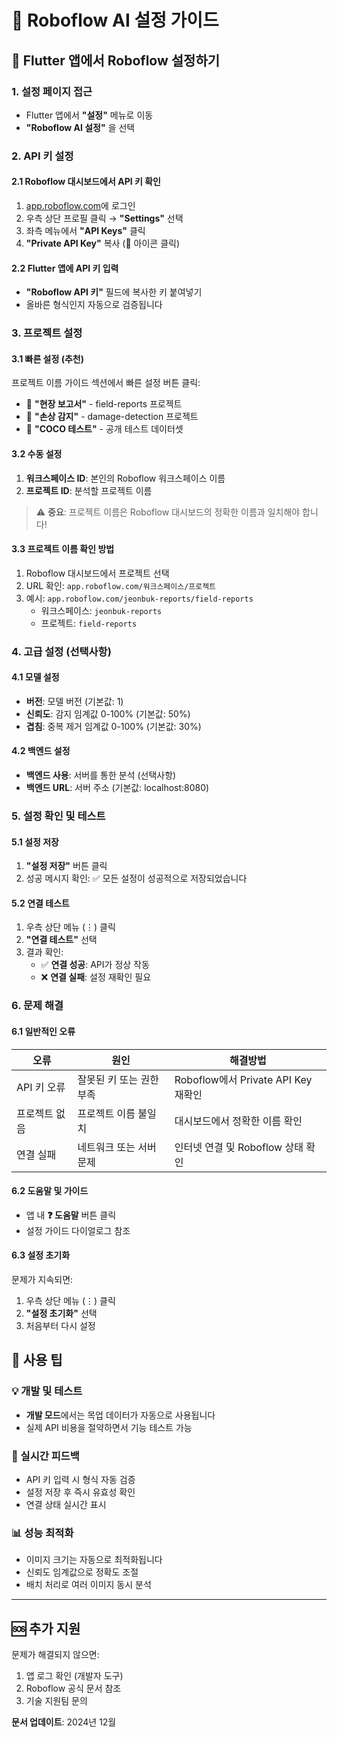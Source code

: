 # 🚀 Roboflow AI 설정 가이드

## 📱 Flutter 앱에서 Roboflow 설정하기

### 1. 설정 페이지 접근
- Flutter 앱에서 **"설정"** 메뉴로 이동
- **"Roboflow AI 설정"** 을 선택

### 2. API 키 설정

#### 2.1 Roboflow 대시보드에서 API 키 확인
1. [app.roboflow.com](https://app.roboflow.com)에 로그인
2. 우측 상단 프로필 클릭 → **"Settings"** 선택
3. 좌측 메뉴에서 **"API Keys"** 클릭
4. **"Private API Key"** 복사 (🔑 아이콘 클릭)

#### 2.2 Flutter 앱에 API 키 입력
- **"Roboflow API 키"** 필드에 복사한 키 붙여넣기
- 올바른 형식인지 자동으로 검증됩니다

### 3. 프로젝트 설정

#### 3.1 빠른 설정 (추천)
프로젝트 이름 가이드 섹션에서 빠른 설정 버튼 클릭:
- 🏢 **"현장 보고서"** - field-reports 프로젝트
- 🔧 **"손상 감지"** - damage-detection 프로젝트  
- 🧪 **"COCO 테스트"** - 공개 테스트 데이터셋

#### 3.2 수동 설정
1. **워크스페이스 ID**: 본인의 Roboflow 워크스페이스 이름
2. **프로젝트 ID**: 분석할 프로젝트 이름

> ⚠️ **중요**: 프로젝트 이름은 Roboflow 대시보드의 정확한 이름과 일치해야 합니다!

#### 3.3 프로젝트 이름 확인 방법
1. Roboflow 대시보드에서 프로젝트 선택
2. URL 확인: `app.roboflow.com/워크스페이스/프로젝트`
3. 예시: `app.roboflow.com/jeonbuk-reports/field-reports`
   - 워크스페이스: `jeonbuk-reports`
   - 프로젝트: `field-reports`

### 4. 고급 설정 (선택사항)

#### 4.1 모델 설정
- **버전**: 모델 버전 (기본값: 1)
- **신뢰도**: 감지 임계값 0-100% (기본값: 50%)
- **겹침**: 중복 제거 임계값 0-100% (기본값: 30%)

#### 4.2 백엔드 설정
- **백엔드 사용**: 서버를 통한 분석 (선택사항)
- **백엔드 URL**: 서버 주소 (기본값: localhost:8080)

### 5. 설정 확인 및 테스트

#### 5.1 설정 저장
1. **"설정 저장"** 버튼 클릭
2. 성공 메시지 확인: ✅ 모든 설정이 성공적으로 저장되었습니다

#### 5.2 연결 테스트
1. 우측 상단 메뉴 (⋮) 클릭
2. **"연결 테스트"** 선택
3. 결과 확인:
   - ✅ **연결 성공**: API가 정상 작동
   - ❌ **연결 실패**: 설정 재확인 필요

### 6. 문제 해결

#### 6.1 일반적인 오류
| 오류          | 원인                     | 해결방법                            |
| ------------- | ------------------------ | ----------------------------------- |
| API 키 오류   | 잘못된 키 또는 권한 부족 | Roboflow에서 Private API Key 재확인 |
| 프로젝트 없음 | 프로젝트 이름 불일치     | 대시보드에서 정확한 이름 확인       |
| 연결 실패     | 네트워크 또는 서버 문제  | 인터넷 연결 및 Roboflow 상태 확인   |

#### 6.2 도움말 및 가이드
- 앱 내 **❓ 도움말** 버튼 클릭
- 설정 가이드 다이얼로그 참조

#### 6.3 설정 초기화
문제가 지속되면:
1. 우측 상단 메뉴 (⋮) 클릭
2. **"설정 초기화"** 선택
3. 처음부터 다시 설정

## 🎯 사용 팁

### 💡 개발 및 테스트
- **개발 모드**에서는 목업 데이터가 자동으로 사용됩니다
- 실제 API 비용을 절약하면서 기능 테스트 가능

### 🔄 실시간 피드백
- API 키 입력 시 형식 자동 검증
- 설정 저장 후 즉시 유효성 확인
- 연결 상태 실시간 표시

### 📊 성능 최적화
- 이미지 크기는 자동으로 최적화됩니다
- 신뢰도 임계값으로 정확도 조절
- 배치 처리로 여러 이미지 동시 분석

---

## 🆘 추가 지원

문제가 해결되지 않으면:
1. 앱 로그 확인 (개발자 도구)
2. Roboflow 공식 문서 참조
3. 기술 지원팀 문의

**문서 업데이트**: 2024년 12월
